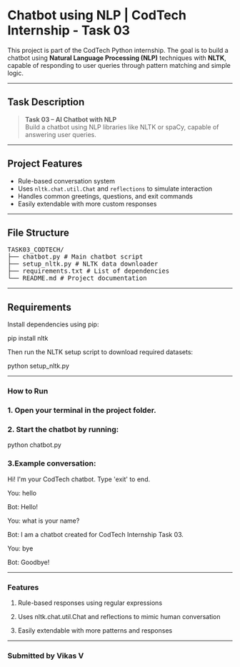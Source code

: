 #  Chatbot using NLP | CodTech Internship - Task 03

This project is part of the CodTech Python internship. The goal is to build a chatbot using **Natural Language Processing (NLP)** techniques with **NLTK**, capable of responding to user queries through pattern matching and simple logic.

---

##  Task Description

> **Task 03 – AI Chatbot with NLP**  
> Build a chatbot using NLP libraries like NLTK or spaCy, capable of answering user queries.

---

##  Project Features

- Rule-based conversation system
- Uses `nltk.chat.util.Chat` and `reflections` to simulate interaction
- Handles common greetings, questions, and exit commands
- Easily extendable with more custom responses

---

## File Structure

<pre>TASK03_CODTECH/
├── chatbot.py # Main chatbot script
├── setup_nltk.py # NLTK data downloader
├── requirements.txt # List of dependencies
└── README.md # Project documentation </pre>

---

##  Requirements

Install dependencies using pip:

pip install nltk

Then run the NLTK setup script to download required datasets:

python setup_nltk.py

---
### How to Run

### 1. Open your terminal in the project folder.

### 2. Start the chatbot by running:

python chatbot.py

### 3.Example conversation:

Hi! I'm your CodTech chatbot. Type 'exit' to end.

You: hello

Bot: Hello!

You: what is your name?

Bot: I am a chatbot created for CodTech Internship Task 03.

You: bye

Bot: Goodbye!

---

### Features

1. Rule-based responses using regular expressions

2. Uses nltk.chat.util.Chat and reflections to mimic human conversation

3. Easily extendable with more patterns and responses

---

### Submitted by Vikas V

